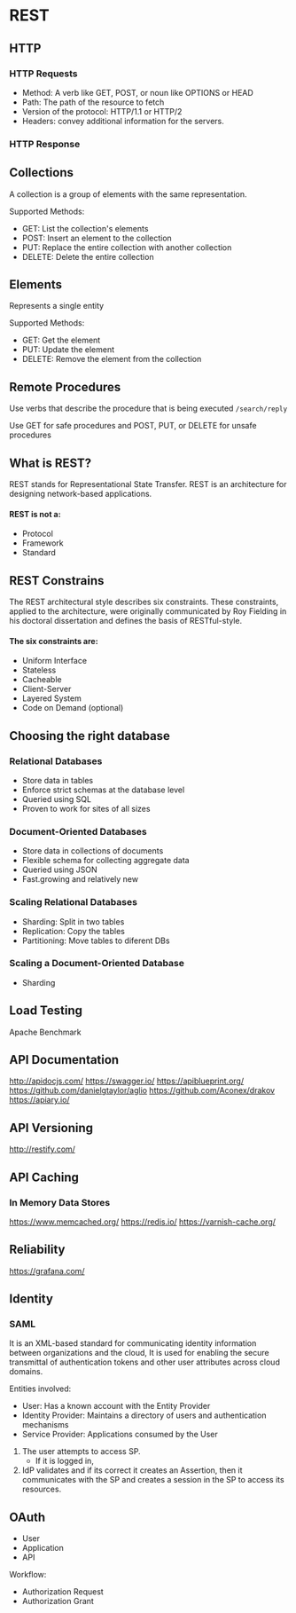 # REST


## HTTP

### HTTP Requests
- Method: A verb like GET, POST, or noun like OPTIONS or HEAD
- Path: The path of the resource to fetch
- Version of the protocol: HTTP/1.1 or HTTP/2
- Headers: convey additional information for the servers.

### HTTP Response



## Collections
A collection is a group of elements with the same representation.

Supported Methods:
- GET: List the collection's elements
- POST: Insert an element to the collection
- PUT: Replace the entire collection with another collection
- DELETE: Delete the entire collection

## Elements
Represents a single entity

Supported Methods:
- GET: Get the element
- PUT: Update the element
- DELETE: Remove the element from the collection


## Remote Procedures
Use verbs that describe the procedure that is being executed
`/search/reply`

Use GET for safe procedures and POST, PUT, or DELETE for unsafe procedures


## What is REST?
REST stands for Representational State Transfer.
REST is an architecture for designing network-based applications.

#### REST is not a:
- Protocol
- Framework
- Standard

## REST Constrains
The REST architectural style describes six constraints. 
These constraints, applied to the architecture, were originally communicated by Roy Fielding in his doctoral dissertation and defines the basis of RESTful-style.

#### The six constraints are:
- Uniform Interface
- Stateless
- Cacheable
- Client-Server
- Layered System
- Code on Demand (optional)

## Choosing the right database
### Relational Databases
- Store data in tables
- Enforce strict schemas at the database level
- Queried using SQL
- Proven to work for sites of all sizes

### Document-Oriented Databases
- Store data in collections of documents
- Flexible schema for collecting aggregate data
- Queried using JSON
- Fast.growing and relatively new

### Scaling Relational Databases
- Sharding: Split in two tables
- Replication: Copy the tables
- Partitioning: Move tables to diferent DBs

### Scaling a Document-Oriented Database
- Sharding


## Load Testing
Apache Benchmark

## API Documentation
http://apidocjs.com/
https://swagger.io/
https://apiblueprint.org/
https://github.com/danielgtaylor/aglio
https://github.com/Aconex/drakov
https://apiary.io/

## API Versioning
http://restify.com/

## API Caching
### In Memory Data Stores
https://www.memcached.org/
https://redis.io/
https://varnish-cache.org/
 
 ## Reliability
 https://grafana.com/
 
 
 
 ## Identity
 
 ### SAML
It is an XML-based standard for communicating identity information between organizations and the cloud, It is used for enabling the secure transmittal of authentication tokens and other user attributes across cloud domains. 
 
 Entities involved:
 - User: Has a known account with the Entity Provider
 - Identity Provider: Maintains a directory of users and authentication mechanisms
 - Service Provider: Applications consumed by the User
 
 1. The user attempts to access SP.
    - If it is logged in, 
 2. IdP validates and if its correct it creates an Assertion, then it communicates with the SP and creates a session in the SP to access its resources.
 
 
 ## OAuth
 - User
 - Application
 - API
 
 Workflow:
 - Authorization Request
 - Authorization Grant
 